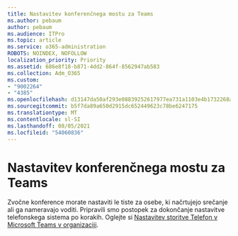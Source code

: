 ```yaml
---
title: Nastavitev konferenčnega mostu za Teams
ms.author: pebaum
author: pebaum
ms.audience: ITPro
ms.topic: article
ms.service: o365-administration
ROBOTS: NOINDEX, NOFOLLOW
localization_priority: Priority
ms.assetid: 686e8f18-b871-4dd2-864f-8562947ab583
ms.collection: Adm_O365
ms.custom:
- "9002264"
- "4385"
ms.openlocfilehash: d13147da50af293e08839252617977ea731a1103e4b1732268aff645721d5f73
ms.sourcegitcommit: b5f7da89a650d2915dc652449623c78be6247175
ms.translationtype: MT
ms.contentlocale: sl-SI
ms.lasthandoff: 08/05/2021
ms.locfileid: "54060836"
---
```

# <a name="set-up-a-conferencing-bridge-for-teams"></a>Nastavitev konferenčnega mostu za Teams

Zvočne konference morate nastaviti le tiste za osebe, ki načrtujejo srečanje ali ga nameravajo voditi. Pripravili smo postopek za dokončanje nastavitve telefonskega sistema po korakih. Oglejte si [Nastavitev storitve Telefon v Microsoft Teams v organizaciji](https://docs.microsoft.com/MicrosoftTeams/phone-number-calling-plans/port-order-overview).
